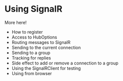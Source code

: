 # Using SignalR <Badge type="tip" text="5.0" />

More here!

* How to register
* Access to HubOptions
* Routing messages to SignalR
* Sending to the current connection
* Sending to a group
* Tracking for replies
* Side effect to add or remove a connection to a group
* Using the SignalRClient for testing
* Using from browser